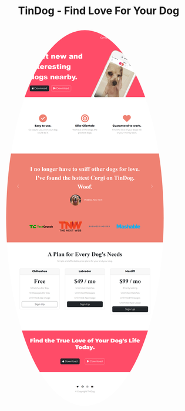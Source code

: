 <h1 align="center">TinDog - Find Love For Your Dog</h1>
<br>
<img src="https://github.com/harsh-srivastv/TinDog/blob/main/images/Website-Picture.png" alt="Website Image" style="border-radius:100%"/>
